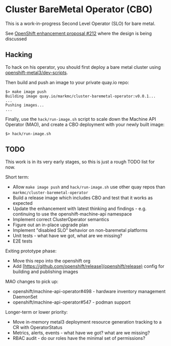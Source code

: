 # Cluster BareMetal Operator (CBO)

This is a work-in-progress Second Level Operator (SLO) for bare metal.

See [OpenShift enhancement proposal #212](https://github.com/openshift/enhancements/pull/212) where the design is being discussed

## Hacking

To hack on his operator, you should first deploy a bare metal cluster using [openshift-metal3/dev-scripts](https://github.com/openshift-metal3/dev-scripts).

Then build and push an image to your private quay.io repo:

```
$> make image push
Building image quay.io/markmc/cluster-baremetal-operator:v0.0.1...
...
Pushing images...
...
```

Finally, use the `hack/run-image.sh` script to scale down the Machine API Operator (MAO), and create a CBO deployment with your newly built image:

```
$> hack/run-image.sh
```

## TODO

This work is in its very early stages, so this is just a rough TODO list for now.

Short term:

- Allow `make image push` and `hack/run-image.sh` use other quay repos than `markmc/cluster-baremetal-operator`
- Build a release image which includes CBO and test that it works as expected
- Update the enhancement with latest thinking and findings - e.g. continuing to use the openshift-machine-api namespace
- Implement correct ClusterOperator semantics
- Figure out an in-place upgrade plan
- Implement "disabled SLO" behavior on non-baremetal platforms
- Unit tests - what have we got, what are we missing?
- E2E tests

Exiting prototype phase:

- Move this repo into the openshift org
- Add [https://github.com/openshift/release](openshift/release) config for building and publishing images

MAO changes to pick up:

- openshift/machine-api-operator#498 - hardware inventory management DaemonSet
- openshift/machine-api-operator#547 - podman support

Longer-term or lower priority:

- Move in-memory metal3 deployment resource generation tracking to a CR with OperatorStatus
- Metrics, alerts, events - what have we got? what are we missing?
- RBAC audit - do our roles have the minimal set of permissions?
